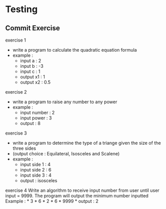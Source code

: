# Testing
## Commit Exercise


exercise 1
* write a program to calculate the quadratic equation formula
* example : 
	* input a : 2
	* input b : -3
	* input c : 1
	* output x1 : 1
	* output x2 : 0.5
	
exercise 2
* write a program to raise any number to any power
* example :
	* input number : 2
	* input power : 3
	* output : 8
	
exercise 3
* write a program to determine the type of a triange given the size of the three sides
* (output choice : Equilateral, Isosceles and Scalene)
* example : 
	* input side 1 : 4
	* input side 2 : 6
	* input side 3 : 4
	* output : isosceles

exercise 4
Write an algorithm to receive input number from user until user input = 9999. 
The program will output the minimum number inputted 
Example : 
	* 3
	* 6
	* 2
	* 6
	* 9999
	* output : 2
